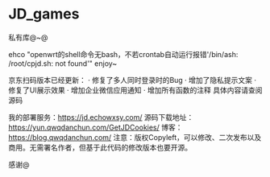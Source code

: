 # JD_games
私有库@~@

ehco "openwrt的shell命令无bash，不若crontab自动运行报错'/bin/ash: /root/cpjd.sh: not found'"
enjoy~


京东扫码版本已经更新：
· 修复了多人同时登录时的Bug
· 增加了隐私提示文案
· 修复了UI展示效果
· 增加企业微信应用通知
· 增加所有函数的注释
具体内容请查阅源码

我的部署服务：https://jd.echowxsy.com/
源码下载地址：https://yun.qwqdanchun.com/GetJDCookies/
博客：https://blog.qwqdanchun.com/
注意：版权Copyleft，可以修改、二次发布以及商用。无需署名作者，但基于此代码的修改版本也要开源。

感谢@
